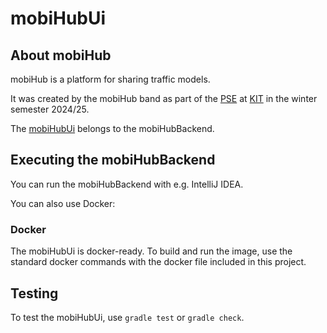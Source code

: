 # mobiHubUi

## About mobiHub

mobiHub is a platform for sharing traffic models.

It was created by the mobiHub band as part of the [PSE](https://formal.kastel.kit.edu/teaching/pse/202324/?lang=de)
at [KIT](https://www.kit.edu/) in the winter semester 2024/25.

The [mobiHubUi](https://github.com/Team-mobiHub/mobiHubUi) belongs to the mobiHubBackend.

## Executing the mobiHubBackend

You can run the mobiHubBackend with e.g. IntelliJ IDEA.

You can also use Docker:

### Docker

The mobiHubUi is docker-ready. To build and run the image, use the standard docker commands with the docker file
included in this project.

## Testing

To test the mobiHubUi, use ```gradle test``` or ```gradle check```.
